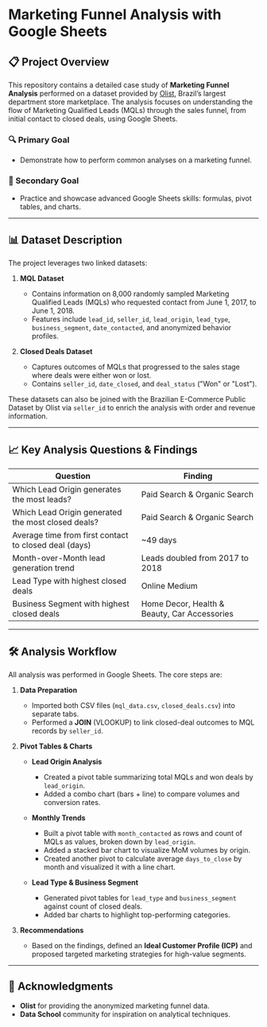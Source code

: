 # Marketing Funnel Analysis with Google Sheets

## 📋 Project Overview

This repository contains a detailed case study of **Marketing Funnel Analysis** performed on a dataset provided by [Olist](https://www.olist.com), Brazil’s largest department store marketplace. The analysis focuses on understanding the flow of Marketing Qualified Leads (MQLs) through the sales funnel, from initial contact to closed deals, using Google Sheets.

### 🔍 Primary Goal

* Demonstrate how to perform common analyses on a marketing funnel.

### 🎯 Secondary Goal

* Practice and showcase advanced Google Sheets skills: formulas, pivot tables, and charts.

---

## 📊 Dataset Description

The project leverages two linked datasets:

1. **MQL Dataset**

   * Contains information on 8,000 randomly sampled Marketing Qualified Leads (MQLs) who requested contact from June 1, 2017, to June 1, 2018.
   * Features include `lead_id`, `seller_id`, `lead_origin`, `lead_type`, `business_segment`, `date_contacted`, and anonymized behavior profiles.

2. **Closed Deals Dataset**

   * Captures outcomes of MQLs that progressed to the sales stage where deals were either won or lost.
   * Contains `seller_id`, `date_closed`, and `deal_status` ("Won" or "Lost").

These datasets can also be joined with the Brazilian E-Commerce Public Dataset by Olist via `seller_id` to enrich the analysis with order and revenue information.

---

## 📈 Key Analysis Questions & Findings

| Question                                              | Finding                                      |
| ----------------------------------------------------- | -------------------------------------------- |
| Which Lead Origin generates the most leads?           | Paid Search & Organic Search                 |
| Which Lead Origin generated the most closed deals?    | Paid Search & Organic Search                 |
| Average time from first contact to closed deal (days) | \~49 days                                    |
| Month-over-Month lead generation trend                | Leads doubled from 2017 to 2018              |
| Lead Type with highest closed deals                   | Online Medium                                |
| Business Segment with highest closed deals            | Home Decor, Health & Beauty, Car Accessories |

---

## 🛠 Analysis Workflow

All analysis was performed in Google Sheets. The core steps are:

1. **Data Preparation**

   * Imported both CSV files (`mql_data.csv`, `closed_deals.csv`) into separate tabs.
   * Performed a **JOIN** (VLOOKUP) to link closed-deal outcomes to MQL records by `seller_id`.

2. **Pivot Tables & Charts**

   * **Lead Origin Analysis**

     * Created a pivot table summarizing total MQLs and won deals by `lead_origin`.
     * Added a combo chart (bars + line) to compare volumes and conversion rates.

   * **Monthly Trends**

     * Built a pivot table with `month_contacted` as rows and count of MQLs as values, broken down by `lead_origin`.
     * Added a stacked bar chart to visualize MoM volumes by origin.
     * Created another pivot to calculate average `days_to_close` by month and visualized it with a line chart.

   * **Lead Type & Business Segment**

     * Generated pivot tables for `lead_type` and `business_segment` against count of closed deals.
     * Added bar charts to highlight top-performing categories.

3. **Recommendations**

   * Based on the findings, defined an **Ideal Customer Profile (ICP)** and proposed targeted marketing strategies for high-value segments.

---


## 🤝 Acknowledgments

* **Olist** for providing the anonymized marketing funnel data.
* **Data School** community for inspiration on analytical techniques.



